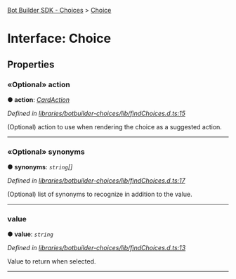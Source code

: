 [Bot Builder SDK - Choices](../README.md) > [Choice](../interfaces/botbuilder_choices.choice.md)



# Interface: Choice


## Properties
<a id="action"></a>

### «Optional» action

**●  action**:  *[CardAction]()* 

*Defined in [libraries/botbuilder-choices/lib/findChoices.d.ts:15](https://github.com/Microsoft/botbuilder-js/blob/f687311/libraries/botbuilder-choices/lib/findChoices.d.ts#L15)*



(Optional) action to use when rendering the choice as a suggested action.




___

<a id="synonyms"></a>

### «Optional» synonyms

**●  synonyms**:  *`string`[]* 

*Defined in [libraries/botbuilder-choices/lib/findChoices.d.ts:17](https://github.com/Microsoft/botbuilder-js/blob/f687311/libraries/botbuilder-choices/lib/findChoices.d.ts#L17)*



(Optional) list of synonyms to recognize in addition to the value.




___

<a id="value"></a>

###  value

**●  value**:  *`string`* 

*Defined in [libraries/botbuilder-choices/lib/findChoices.d.ts:13](https://github.com/Microsoft/botbuilder-js/blob/f687311/libraries/botbuilder-choices/lib/findChoices.d.ts#L13)*



Value to return when selected.




___


